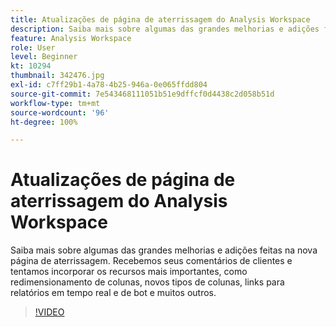 ```yaml
---
title: Atualizações de página de aterrissagem do Analysis Workspace
description: Saiba mais sobre algumas das grandes melhorias e adições feitas na nova página de aterrissagem. Recebemos seus comentários de clientes e tentamos incorporar os recursos mais importantes, como redimensionamento de colunas, novos tipos de colunas, links para relatórios em tempo real e de bot e muitos outros.
feature: Analysis Workspace
role: User
level: Beginner
kt: 10294
thumbnail: 342476.jpg
exl-id: c7ff29b1-4a78-4b25-946a-0e065ffdd804
source-git-commit: 7e543468111051b51e9dffcf0d4438c2d058b51d
workflow-type: tm+mt
source-wordcount: '96'
ht-degree: 100%

---
```


# Atualizações de página de aterrissagem do Analysis Workspace

Saiba mais sobre algumas das grandes melhorias e adições feitas na nova página de aterrissagem. Recebemos seus comentários de clientes e tentamos incorporar os recursos mais importantes, como redimensionamento de colunas, novos tipos de colunas, links para relatórios em tempo real e de bot e muitos outros.

>[!VIDEO](https://video.tv.adobe.com/v/3409142/?quality=12&learn=on&captions=por_br)
